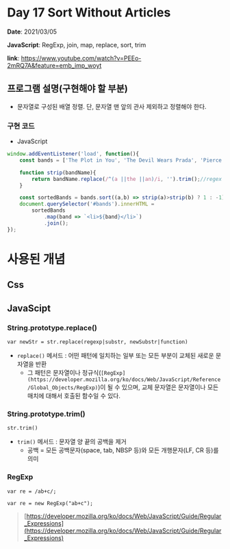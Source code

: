 # Day 17 Sort Without Articles

**Date**: 2021/03/05

**JavaScript**: RegExp, join, map, replace, sort, trim

**link**: https://www.youtube.com/watch?v=PEEo-2mRQ7A&feature=emb_imp_woyt

## 프로그램 설명(구현해야 할 부분)

- 문자열로 구성된 배열 정렬. 단, 문자열 맨 앞의 관사 제외하고 정렬해야 한다.

### 구현 **코드**

- JavaScript

```jsx
window.addEventListener('load', function(){
    const bands = ['The Plot in You', 'The Devil Wears Prada', 'Pierce the Veil', 'Norma Jean', 'The Bled', 'Say Anything', 'The Midway State', 'We Came as Romans', 'Counterparts', 'Oh, Sleeper', 'A Skylit Drive', 'Anywhere But Here', 'An Old Dog'];

    function strip(bandName){
        return bandName.replace(/^(a ||the ||an)/i, '').trim();//regex - ^:starts with, i:insensitive(full matched)
    }

    const sortedBands = bands.sort((a,b) => strip(a)>strip(b) ? 1 : -1);
    document.querySelector('#bands').innerHTML = 
        sortedBands
            .map(band => `<li>${band}</li>`)
            .join();
});
```

# 사용된 개념

## Css

## JavaScipt

### String.prototype.replace()

`var newStr = str.replace(regexp|substr, newSubstr|function)`

- `replace()` 메서드 : 어떤 패턴에 일치하는 일부 또는 모든 부분이 교체된 새로운 문자열을 반환
    - 그 패턴은 문자열이나 정규식(`[RegExp](https://developer.mozilla.org/ko/docs/Web/JavaScript/Reference/Global_Objects/RegExp)`)이 될 수 있으며, 교체 문자열은 문자열이나 모든 매치에 대해서 호출된 함수일 수 있다.

### String.prototype.trim()

`str.trim()`

- `trim()` 메서드 : 문자열 양 끝의 공백을 제거
    - 공백 = 모든 공백문자(space, tab, NBSP 등)와 모든 개행문자(LF, CR 등)를 의미

### RegExp

`var re = /ab+c/;`

`var re = new RegExp("ab+c");`

> [https://developer.mozilla.org/ko/docs/Web/JavaScript/Guide/Regular_Expressions](https://developer.mozilla.org/ko/docs/Web/JavaScript/Guide/Regular_Expressions)